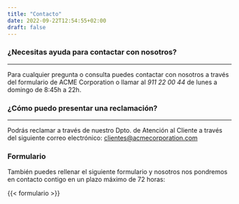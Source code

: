 ```yaml
---
title: "Contacto"
date: 2022-09-22T12:54:55+02:00
draft: false
---
```


### ¿Necesitas ayuda para contactar con nosotros?
 ---

Para cualquier pregunta o consulta puedes contactar con nosotros a través del formulario de ACME Corporation o llamar al *911 22 00 44* de lunes a domingo de 8:45h a 22h.

### ¿Cómo puedo presentar una reclamación?
---

Podrás reclamar a través de nuestro Dpto. de Atención al Cliente a través del siguiente correo electrónico: clientes@acmecorporation.com

### Formulario

También puedes rellenar el siguiente formulario y nosotros nos pondremos en contacto contigo en un plazo máximo de 72 horas:

{{< formulario >}}